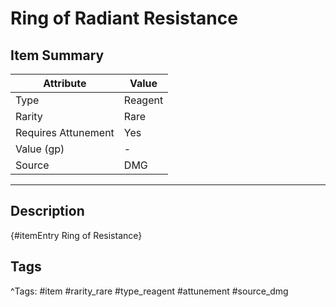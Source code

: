 # Ring of Radiant Resistance

## Item Summary

| Attribute            | Value                        |
|----------------------|------------------------------|
| Type                 | Reagent |
| Rarity               | Rare             |
| Requires Attunement  | Yes                |
| Value (gp)           | -    |
| Source               | DMG |

---

## Description

{#itemEntry Ring of Resistance}

## Tags

^Tags: #item #rarity_rare #type_reagent #attunement #source_dmg